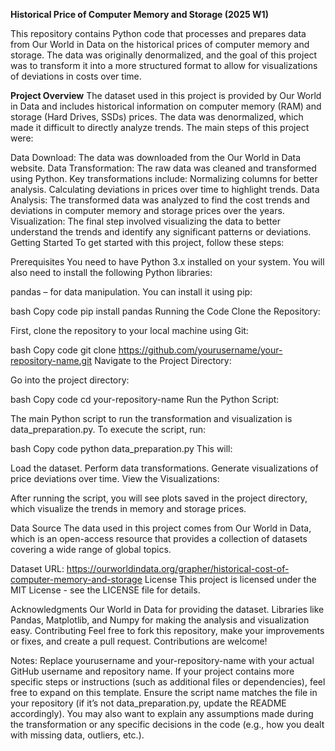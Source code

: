 **Historical Price of Computer Memory and Storage (2025 W1)**

This repository contains Python code that processes and prepares data from Our World in Data on the historical prices of computer memory and storage. The data was originally denormalized, and the goal of this project was to transform it into a more structured format to allow for visualizations of deviations in costs over time.

**Project Overview**
The dataset used in this project is provided by Our World in Data and includes historical information on computer memory (RAM) and storage (Hard Drives, SSDs) prices. The data was denormalized, which made it difficult to directly analyze trends. The main steps of this project were:

Data Download: The data was downloaded from the Our World in Data website.
Data Transformation: The raw data was cleaned and transformed using Python. Key transformations include:
Normalizing columns for better analysis.
Calculating deviations in prices over time to highlight trends.
Data Analysis: The transformed data was analyzed to find the cost trends and deviations in computer memory and storage prices over the years.
Visualization: The final step involved visualizing the data to better understand the trends and identify any significant patterns or deviations.
Getting Started
To get started with this project, follow these steps:

Prerequisites
You need to have Python 3.x installed on your system. You will also need to install the following Python libraries:

pandas – for data manipulation.
You can install it using pip:

bash
Copy code
pip install pandas 
Running the Code
Clone the Repository:

First, clone the repository to your local machine using Git:

bash
Copy code
git clone https://github.com/yourusername/your-repository-name.git
Navigate to the Project Directory:

Go into the project directory:

bash
Copy code
cd your-repository-name
Run the Python Script:

The main Python script to run the transformation and visualization is data_preparation.py. To execute the script, run:

bash
Copy code
python data_preparation.py
This will:

Load the dataset.
Perform data transformations.
Generate visualizations of price deviations over time.
View the Visualizations:

After running the script, you will see plots saved in the project directory, which visualize the trends in memory and storage prices.

Data Source
The data used in this project comes from Our World in Data, which is an open-access resource that provides a collection of datasets covering a wide range of global topics.

Dataset URL: https://ourworldindata.org/grapher/historical-cost-of-computer-memory-and-storage
License
This project is licensed under the MIT License - see the LICENSE file for details.

Acknowledgments
Our World in Data for providing the dataset.
Libraries like Pandas, Matplotlib, and Numpy for making the analysis and visualization easy.
Contributing
Feel free to fork this repository, make your improvements or fixes, and create a pull request. Contributions are welcome!

Notes:
Replace yourusername and your-repository-name with your actual GitHub username and repository name.
If your project contains more specific steps or instructions (such as additional files or dependencies), feel free to expand on this template.
Ensure the script name matches the file in your repository (if it’s not data_preparation.py, update the README accordingly).
You may also want to explain any assumptions made during the transformation or any specific decisions in the code (e.g., how you dealt with missing data, outliers, etc.).
